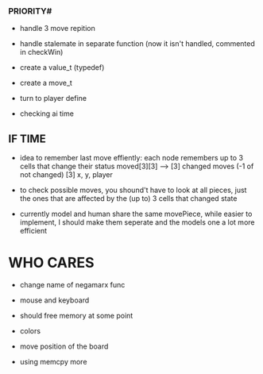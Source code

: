 ### PRIORITY# ##
- handle 3 move repition

- handle stalemate in separate function (now it isn't handled, commented in checkWin)

- create a value_t (typedef)
- create a move_t

- turn to player define


- checking ai time

## IF TIME ##
- idea to remember last move effiently: each node remembers up to 3 cells that change their status 
    moved[3][3] --> [3] changed moves (-1 of not changed)
                    [3] x, y, player

- to check possible moves, you shound't have to look at all pieces, just the ones that are affected by the (up to) 3 cells that changed state

- currently model and human share the same movePiece, while easier to implement, I should make them seperate and the models one a lot more efficient


# WHO CARES #
- change name of negamarx func

- mouse and keyboard

- should free memory at some point

- colors

- move position of the board

- using memcpy more